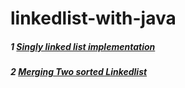 # linkedlist-with-java

##### 1 [Singly linked list implementation](https://github.com/shsarv/linkedlist-with-java/blob/master/implementation/SinglyLinkedList.java)

##### 2 [Merging Two sorted Linkedlist](https://github.com/shsarv/linkedlist-with-java/blob/master/merge-two-sorted-linkedlist/Solution.java)
